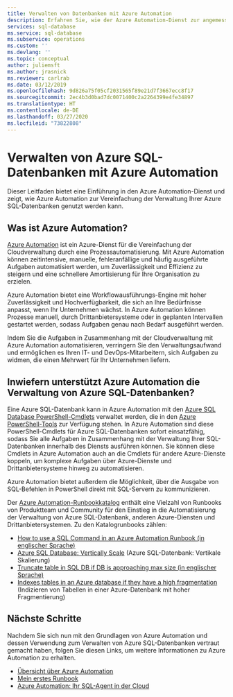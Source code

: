 ```yaml
---
title: Verwalten von Datenbanken mit Azure Automation
description: Erfahren Sie, wie der Azure Automation-Dienst zur angemessenen Verwaltung von Azure SQL-Datenbanken verwendet werden kann.
services: sql-database
ms.service: sql-database
ms.subservice: operations
ms.custom: ''
ms.devlang: ''
ms.topic: conceptual
author: juliemsft
ms.author: jrasnick
ms.reviewer: carlrab
ms.date: 03/12/2019
ms.openlocfilehash: 9d826a75f05cf2031565f89e21d7f3667ecc8f17
ms.sourcegitcommit: 2ec4b3d0bad7dc0071400c2a2264399e4fe34897
ms.translationtype: HT
ms.contentlocale: de-DE
ms.lasthandoff: 03/27/2020
ms.locfileid: "73822808"
---
```

# <a name="managing-azure-sql-databases-using-azure-automation"></a>Verwalten von Azure SQL-Datenbanken mit Azure Automation

Dieser Leitfaden bietet eine Einführung in den Azure Automation-Dienst und zeigt, wie Azure Automation zur Vereinfachung der Verwaltung Ihrer Azure SQL-Datenbanken genutzt werden kann.

## <a name="what-is-azure-automation"></a>Was ist Azure Automation?

[Azure Automation](https://azure.microsoft.com/services/automation/) ist ein Azure-Dienst für die Vereinfachung der Cloudverwaltung durch eine Prozessautomatisierung. Mit Azure Automation können zeitintensive, manuelle, fehleranfällige und häufig ausgeführte Aufgaben automatisiert werden, um Zuverlässigkeit und Effizienz zu steigern und eine schnellere Amortisierung für Ihre Organisation zu erzielen.

Azure Automation bietet eine Workflowausführungs-Engine mit hoher Zuverlässigkeit und Hochverfügbarkeit, die sich an Ihre Bedürfnisse anpasst, wenn Ihr Unternehmen wächst. In Azure Automation können Prozesse manuell, durch Drittanbietersysteme oder in geplanten Intervallen gestartet werden, sodass Aufgaben genau nach Bedarf ausgeführt werden.

Indem Sie die Aufgaben in Zusammenhang mit der Cloudverwaltung mit Azure Automation automatisieren, verringern Sie den Verwaltungsaufwand und ermöglichen es Ihren IT- und DevOps-Mitarbeitern, sich Aufgaben zu widmen, die einen Mehrwert für Ihr Unternehmen liefern.

## <a name="how-can-azure-automation-help-manage-azure-sql-databases"></a>Inwiefern unterstützt Azure Automation die Verwaltung von Azure SQL-Datenbanken?

Eine Azure SQL-Datenbank kann in Azure Automation mit den [Azure SQL Database PowerShell-Cmdlets](https://docs.microsoft.com/powershell/module/servicemanagement/azure/#sql) verwaltet werden, die in den [Azure PowerShell-Tools](/powershell/azure/overview) zur Verfügung stehen. In Azure Automation sind diese PowerShell-Cmdlets für Azure SQL-Datenbanken sofort einsatzfähig, sodass Sie alle Aufgaben in Zusammenhang mit der Verwaltung Ihrer SQL-Datenbanken innerhalb des Diensts ausführen können. Sie können diese Cmdlets in Azure Automation auch an die Cmdlets für andere Azure-Dienste koppeln, um komplexe Aufgaben über Azure-Dienste und Drittanbietersysteme hinweg zu automatisieren.

Azure Automation bietet außerdem die Möglichkeit, über die Ausgabe von SQL-Befehlen in PowerShell direkt mit SQL-Servern zu kommunizieren.

Der [Azure Automation-Runbookkatalog](https://azure.microsoft.com/blog/20../../introducing-the-azure-automation-runbook-gallery/) enthält eine Vielzahl von Runbooks von Produktteam und Community für den Einstieg in die Automatisierung der Verwaltung von Azure SQL-Datenbank, anderen Azure-Diensten und Drittanbietersystemen. Zu den Katalogrunbooks zählen:

- [How to use a SQL Command in an Azure Automation Runbook (in englischer Sprache)](https://gallery.technet.microsoft.com/scriptcenter/How-to-use-a-SQL-Command-be77f9d2)
- [Azure SQL Database: Vertically Scale](https://gallery.technet.microsoft.com/scriptcenter/Azure-SQL-Database-e957354f) (Azure SQL-Datenbank: Vertikale Skalierung)
- [Truncate table in SQL DB if DB is approaching max size (in englischer Sprache)](https://gallery.technet.microsoft.com/scriptcenter/Azure-Automation-Your-SQL-30f8736b)
- [Indexes tables in an Azure database if they have a high fragmentation](https://gallery.technet.microsoft.com/scriptcenter/Indexes-tables-in-an-Azure-73a2a8ea) (Indizieren von Tabellen in einer Azure-Datenbank mit hoher Fragmentierung)

## <a name="next-steps"></a>Nächste Schritte

Nachdem Sie sich nun mit den Grundlagen von Azure Automation und dessen Verwendung zum Verwalten von Azure SQL-Datenbanken vertraut gemacht haben, folgen Sie diesen Links, um weitere Informationen zu Azure Automation zu erhalten.

- [Übersicht über Azure Automation](../automation/automation-intro.md)
- [Mein erstes Runbook](../automation/automation-first-runbook-graphical.md)
- [Azure Automation: Ihr SQL-Agent in der Cloud](https://azure.microsoft.com/blog/20../../azure-automation-your-sql-agent-in-the-cloud/) 